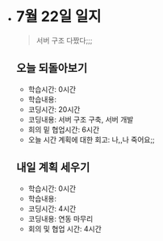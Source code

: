 - # 7월 22일 일지

  > 서버 구조 다짰다;;;

  

  ## 오늘 되돌아보기

  - 학습시간: 0시간

  * 학습내용: 
  * 코딩시간: 20시간
  * 코딩내용: 서버 구조 구축, 서버 개발
  * 희의 밑 협업시간: 6시간
  * 오늘 시간 계획에 대한 회고: 나,,나 죽어요;;

  

  

  ## 내일 계획 세우기

  - 학습시간: 0시간
  - 학습내용: 
  - 코딩시간: 4시간
  - 코딩내용: 연동 마무리
  - 회의 및 협업 시간: 4시간